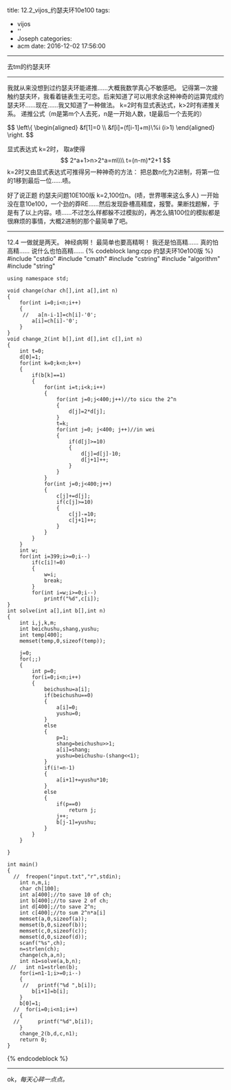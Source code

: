 title: 12.2_vijos_约瑟夫环10e100
tags:
  - vijos
  - ''
  - Joseph
categories:
  - acm
date: 2016-12-02 17:56:00
---

去tm的约瑟夫环
<!--more-->
---


我就从来没想到过约瑟夫环能递推……大概我数学真心不敏感吧。
记得第一次接触约瑟夫环，我看着链表生无可恋。后来知道了可以用求余这种神奇的运算完成约瑟夫环……现在……我又知道了一种做法。
k=2时有显式表达式，k>2时有递推关系。
递推公式（m是第m个人去死，n是一开始人数，t是最后一个去死的）

$$
\\left\\{
\\begin{aligned}
&f[1]=0 \\\\
&f[i]=(f[i-1]+m)\\%i (i>1)
\\end{aligned}
\\right.
$$

显式表达式
k=2时， 取a使得
$$
2^a+1>n>2^a=m\\\\
t=(n-m)*2+1
$$
k=2时又由显式表达式可推得另一种神奇的方法：
把总数n化为2进制，将第一位的1移到最后一位……啧。

好了说正题
约瑟夫问题10E100版
k=2,100位n。(啧，世界哪来这么多人)
一开始没在意10e100，一个劲的莽RE……然后发现卧槽高精度，报警。果断找题解，于是有了以上内容。啧……不过怎么样都躲不过模拟的，再怎么搞100位的模拟都是很麻烦的事情，大概2进制的那个最简单了吧。

---

12.4
一做就是两天。
神经病啊！
最简单也要高精啊！
我还是怕高精……
真的怕高精……
说什么也怕高精……
{% codeblock  lang:cpp 约瑟夫环10e100版 %}
	#include "cstdio"
	#include "cmath"
	#include "cstring"
	#include "algorithm"
	#include "string"

	using namespace std;

	void change(char ch[],int a[],int n)
	{
	    for(int i=0;i<n;i++)
	    {
	     //   a[n-i-1]=ch[i]-'0';
	        a[i]=ch[i]-'0';
	    }
	}
	void change_2(int b[],int d[],int c[],int n)
	{
	    int t=0;
	    d[0]=1;
	    for(int k=0;k<n;k++)
	    {
	        if(b[k]==1)
	        {
	            for(int i=t;i<k;i++)
	            {
	                for(int j=0;j<400;j++)//to sicu the 2^n
	                {
	                    d[j]=2*d[j];
	                }
	                t=k;
	                for(int j=0; j<400; j++)//in wei
	                {
	                    if(d[j]>=10)
	                    {
	                        d[j]=d[j]-10;
	                        d[j+1]++;
	                    }
	                }
	            }
	            for(int j=0;j<400;j++)
	            {
	                c[j]+=d[j];
	                if(c[j]>=10)
	                {
	                    c[j]-=10;
	                    c[j+1]++;
	                }
	            }
	        }
	    }
	    int w;
	    for(int i=399;i>=0;i--)
	        if(c[i]!=0)
	        {
	            w=i;
	            break;
	        }
	        for(int i=w;i>=0;i--)
	            printf("%d",c[i]);
	}
	int solve(int a[],int b[],int n)
	{
	    int i,j,k,m;
	    int beichushu,shang,yushu;
	    int temp[400];
	    memset(temp,0,sizeof(temp));

	    j=0;
	    for(;;)
	    {
	        int p=0;
	        for(i=0;i<n;i++)
	        {
	            beichushu=a[i];
	            if(beichushu==0)
	            {
	                a[i]=0;
	                yushu=0;
	            }
	            else
	            {
	                p=1;
	                shang=beichushu>>1;
	                a[i]=shang;
	                yushu=beichushu-(shang<<1);
	            }
	            if(i!=n-1)
	            {
	                a[i+1]+=yushu*10;
	            }
	            else
	            {
	                if(p==0)
	                    return j;
	                j++;
	                b[j-1]=yushu;
	            }
	        }
	    }

	}

	int main()
	{
	  //  freopen("input.txt","r",stdin);
	    int n,m,i;
	    char ch[100];
	    int a[400];//to save 10 of ch;
	    int b[400];//to save 2 of ch;
	    int d[400];//to save 2^n;
	    int c[400];//to sum 2^n*a[i]
	    memset(a,0,sizeof(a));
	    memset(b,0,sizeof(b));
	    memset(c,0,sizeof(c));
	    memset(d,0,sizeof(d));
	    scanf("%s",ch);
	    n=strlen(ch);
	    change(ch,a,n);
	    int n1=solve(a,b,n);
	 //   int n1=strlen(b);
	    for(i=n1-1;i>=0;i--)
	    {
	     //   printf("%d ",b[i]);
	        b[i+1]=b[i];
	    }
	    b[0]=1;
	  //  for(i=0;i<n1;i++)
	    {
	  //      printf("%d",b[i]);
	    }
	    change_2(b,d,c,n1);
	    return 0;
	}
{% endcodeblock %}

---

ok，*每天心碎一点点。*	